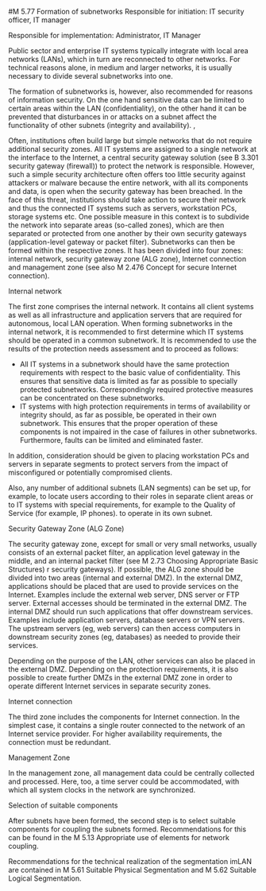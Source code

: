 #M 5.77 Formation of subnetworks
Responsible for initiation: IT security officer, IT manager

Responsible for implementation: Administrator, IT Manager

Public sector and enterprise IT systems typically integrate with local area networks (LANs), which in turn are reconnected to other networks. For technical reasons alone, in medium and larger networks, it is usually necessary to divide several subnetworks into one.

The formation of subnetworks is, however, also recommended for reasons of information security. On the one hand sensitive data can be limited to certain areas within the LAN (confidentiality), on the other hand it can be prevented that disturbances in or attacks on a subnet affect the functionality of other subnets (integrity and availability). ,

Often, institutions often build large but simple networks that do not require additional security zones. All IT systems are assigned to a single network at the interface to the Internet, a central security gateway solution (see B 3.301 security gateway (firewall)) to protect the network is responsible. However, such a simple security architecture often offers too little security against attackers or malware because the entire network, with all its components and data, is open when the security gateway has been breached. In the face of this threat, institutions should take action to secure their network and thus the connected IT systems such as servers, workstation PCs, storage systems etc. One possible measure in this context is to subdivide the network into separate areas (so-called zones), which are then separated or protected from one another by their own security gateways (application-level gateway or packet filter). Subnetworks can then be formed within the respective zones. It has been divided into four zones: internal network, security gateway zone (ALG zone), Internet connection and management zone (see also M 2.476 Concept for secure Internet connection).

Internal network

The first zone comprises the internal network. It contains all client systems as well as all infrastructure and application servers that are required for autonomous, local LAN operation. When forming subnetworks in the internal network, it is recommended to first determine which IT systems should be operated in a common subnetwork. It is recommended to use the results of the protection needs assessment and to proceed as follows:

* All IT systems in a subnetwork should have the same protection requirements with respect to the basic value of confidentiality. This ensures that sensitive data is limited as far as possible to specially protected subnetworks. Correspondingly required protective measures can be concentrated on these subnetworks.
* IT systems with high protection requirements in terms of availability or integrity should, as far as possible, be operated in their own subnetwork. This ensures that the proper operation of these components is not impaired in the case of failures in other subnetworks. Furthermore, faults can be limited and eliminated faster.


In addition, consideration should be given to placing workstation PCs and servers in separate segments to protect servers from the impact of misconfigured or potentially compromised clients.

Also, any number of additional subnets (LAN segments) can be set up, for example, to locate users according to their roles in separate client areas or to IT systems with special requirements, for example to the Quality of Service (for example, IP phones). to operate in its own subnet.

Security Gateway Zone (ALG Zone)

The security gateway zone, except for small or very small networks, usually consists of an external packet filter, an application level gateway in the middle, and an internal packet filter (see M 2.73 Choosing Appropriate Basic Structures) r security gateways). If possible, the ALG zone should be divided into two areas (internal and external DMZ). In the external DMZ, applications should be placed that are used to provide services on the Internet. Examples include the external web server, DNS server or FTP server. External accesses should be terminated in the external DMZ. The internal DMZ should run such applications that offer downstream services. Examples include application servers, database servers or VPN servers. The upstream servers (eg, web servers) can then access computers in downstream security zones (eg, databases) as needed to provide their services.

Depending on the purpose of the LAN, other services can also be placed in the external DMZ. Depending on the protection requirements, it is also possible to create further DMZs in the external DMZ zone in order to operate different Internet services in separate security zones.

Internet connection

The third zone includes the components for Internet connection. In the simplest case, it contains a single router connected to the network of an Internet service provider. For higher availability requirements, the connection must be redundant.

Management Zone

In the management zone, all management data could be centrally collected and processed. Here, too, a time server could be accommodated, with which all system clocks in the network are synchronized.

Selection of suitable components

After subnets have been formed, the second step is to select suitable components for coupling the subnets formed. Recommendations for this can be found in the M 5.13 Appropriate use of elements for network coupling.

Recommendations for the technical realization of the segmentation imLAN are contained in M 5.61 Suitable Physical Segmentation and M 5.62 Suitable Logical Segmentation.



